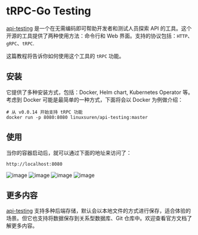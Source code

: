 # tRPC-Go Testing
[api-testing](https://github.com/LinuxSuRen/api-testing) 是一个在无需编码即可帮助开发者和测试人员探索 API 的工具。这个开源的工具提供了两种使用方法：命令行和 Web 界面。支持的协议包括：`HTTP`、`gRPC`、`tRPC`.

这篇教程将告诉你如何使用这个工具的 `tRPC` 功能。

## 安装
它提供了多种安装方式，包括：Docker, Helm chart, Kubernetes Operator 等。考虑到 Docker 可能是最简单的一种方式，下面将会以 Docker 为例做介绍：

```shell
# 从 v0.0.14 开始支持 tRPC 功能
docker run -p 8080:8080 linuxsuren/api-testing:master
```

## 使用
当你的容器启动后，就可以通过下面的地址来访问了：

`http://localhost:8080`

![image](https://github.com/trpc-group/trpc-go/assets/1450685/fa9c66fc-ec5b-4a70-9466-f6d923aac229)
![image](https://github.com/trpc-group/trpc-go/assets/1450685/03347a59-51a4-43ed-aa44-7b0dec340b90)
![image](https://github.com/trpc-group/trpc-go/assets/1450685/12d1c7b0-bffd-4a48-adc4-5ed4a156afef)
![image](https://github.com/trpc-group/trpc-go/assets/1450685/0c264a5e-dec0-400a-a420-55af79dbedbd)

## 更多内容
[api-testing](https://github.com/linuxsuren/api-testing) 支持多种后端存储，默认会以本地文件的方式进行保存，适合体验的场景。但它也支持将数据保存到关系型数据库、Git 仓库中。欢迎查看官方文档了解更多内容。
